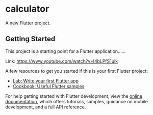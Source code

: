 # calculator

A new Flutter project.

## Getting Started

This project is a starting point for a Flutter application......


Link: https://www.youtube.com/watch?v=l4bLPfS1uik

A few resources to get you started if this is your first Flutter project:

- [Lab: Write your first Flutter app](https://docs.flutter.dev/get-started/codelab)
- [Cookbook: Useful Flutter samples](https://docs.flutter.dev/cookbook)

For help getting started with Flutter development, view the
[online documentation](https://docs.flutter.dev/), which offers tutorials,
samples, guidance on mobile development, and a full API reference.
